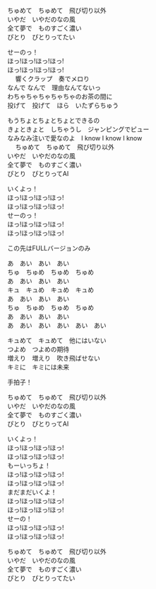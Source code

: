 ちゅめて　ちゅめて　飛び切り以外  
いやだ　いやだのなの風  
全て夢で　ものすごく濃い  
ぴとり　ぴとりってたい  

せーのっ！  
ほっ!ほっ!ほっ!ほっ!  
ほっ!ほっ!ほっ!ほっ!  
　
響くクラップ　奏でメロり  
なんで なんで　理由なんてないっ  
わちゃちゃちゃちゃちゃのお茶の間に  
投げて　投げて　ほら　いたずらちゅう  

もうちょとちょとちょとできるの  
きょときょと　しちゃうし　ジャンピングでピュー   
なみなみ注いで愛なのよ　I know I know I know  
　
ちゅめて　ちゅめて　飛び切り以外  
いやだ　いやだのなの風   
全て夢で　ものすごく濃い   
ぴとり　ぴとりってAI   

いくよっ！   
ほっ!ほっ!ほっ!ほっ!   
ほっ!ほっ!ほっ!ほっ!  
せーのっ！  
ほっ!ほっ!ほっ!ほっ!  
ほっ!ほっ!ほっ!ほっ!  

この先はFULLバージョンのみ   

あ　あい　あい　あい   
ちゅ　ちゅめ　ちゅめ　ちゅめ   
あ　あい　あい　あい   
キュ　キュめ　キュめ　キュめ  
あ　あい　あい　あい   
ちゅ　ちゅめ　ちゅめ　ちゅめ  
あ　あい　あい　あい  
あ　あい　あい　あい　あい　あい  

キュめて　キュめて　他にはいない   
つよめ　つよめの期待   
増えり　増えり　吹き飛ばせない   
キミに　キミには未来  

手拍子！  

ちゅめて　ちゅめて　飛び切り以外   
いやだ　いやだのなの風   
全て夢で　ものすごく濃い  
ぴとり　ぴとりってAI   

いくよっ！   
ほっ!ほっ!ほっ!ほっ!  
ほっ!ほっ!ほっ!ほっ!  
もーいっちょ！   
ほっ!ほっ!ほっ!ほっ!  
ほっ!ほっ!ほっ!ほっ!  
まだまだいくよ！  
ほっ!ほっ!ほっ!ほっ!  
ほっ!ほっ!ほっ!ほっ!  
せーの！  
ほっ!ほっ!ほっ!ほっ!  
ほっ!ほっ!ほっ!ほっ!  

ちゅめて　ちゅめて　飛び切り以外  
いやだ　いやだのなの風  
全て夢で　ものすごく濃い  
ぴとり　ぴとりってたい   
